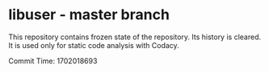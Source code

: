 # libuser - master branch

This repository contains frozen state of the repository.
Its history is cleared. It is used only for static code
analysis with Codacy.

Commit Time: 1702018693